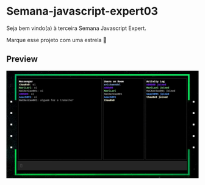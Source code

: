 # Semana-javascript-expert03

Seja bem vindo(a) à terceira Semana Javascript Expert.

Marque esse projeto com uma estrela 🌟

## Preview

![project preview](./screen-semanajs03.jpg)
